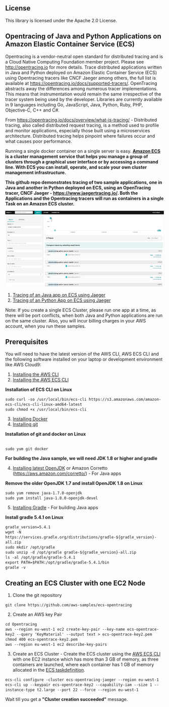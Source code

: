 ## License

This library is licensed under the Apache 2.0 License.

 ## Opentracing of Java and Python Applications on Amazon Elastic Container Service (ECS)
Opentracing is a vendor-neutral open standard for distributed tracing and is a Cloud Native Computing Foundation member project. Please see http://opentracing.io for more details. Trace distributed applications written in Java and Python deployed on Amazon Elastic Container Service (ECS) using Opentracing tracers like CNCF Jaeger among others, the full list is available at https://opentracing.io/docs/supported-tracers/. OpenTracing abstracts away the differences among numerous tracer implementations. This means that instrumentation would remain the same irrespective of the tracer system being used by the developer. Libraries are currently available in 9 languages including Go, JavaScript, Java, Python, Ruby, PHP, Objective-C, C++ and C#.

From https://opentracing.io/docs/overview/what-is-tracing/ - Distributed tracing, also called distributed request tracing, is a method used to profile and monitor applications, especially those built using a microservices architecture. Distributed tracing helps pinpoint where failures occur and what causes poor performance.

Running a single docker container on a single server is easy. **[Amazon ECS](https://aws.amazon.com/ecs/) is a cluster management service that helps you manage a group of clusters through a graphical user interface or by accessing a command line. With ECS you can install, operate, and scale your own cluster management infrastructure.**

**This github repo demonstrates tracing of two sample applications, one in Java and another in Python deployed on ECS, using an OpenTracing tracer, CNCF Jaeger - https://www.jaegertracing.io/. Both the Applications and the Opentracing tracers will run as containers in a single Task on an Amazon ECS cluster.**

![](./pythonapp/jaeger-python-2.png)  

1. [Tracing of an Java app on ECS using Jaeger](https://github.com/aws-samples/ecs-opentracing/tree/master/javaapp)
2. [Tracing of an Python App on ECS using Jaeger](https://github.com/aws-samples/ecs-opentracing/tree/master/pythonapp)

Note: If you create a single ECS Cluster, please run one app at a time, as there will be port conflicts, when both Java and Python applications are run on the same cluster. Also, you will incur billing charges in your AWS account, when you run these samples.

## Prerequisites

You will need to have the latest version of the AWS CLI, AWS ECS CLI and the following software installed on your laptop or development environment like AWS Cloud9:

1. [Installing the AWS CLI](http://docs.aws.amazon.com/cli/latest/userguide/installing.html)
2. [Installing the AWS ECS CLI](https://github.com/aws/amazon-ecs-cli)

**Installation of ECS CLI on Linux**

```
sudo curl -so /usr/local/bin/ecs-cli https://s3.amazonaws.com/amazon-ecs-cli/ecs-cli-linux-amd64-latest
sudo chmod +x /usr/local/bin/ecs-cli
```
3. [Installing Docker](https://docs.docker.com/engine/installation/)
4. [Installing git](https://docs.docker.com/engine/installation/)

**Installation of git and docker on Linux**
```

sudo yum git docker
```

**For building the Java sample, we will need JDK 1.8 or higher and gradle**

4. [Installing latest OpenJDK](http://openjdk.java.net/install/) or Amazon Corretto (https://aws.amazon.com/corretto/) - For Java apps

**Remove the older OpenJDK 1.7 and install OpenJDK 1.8 on Linux**

```
sudo yum remove java-1.7.0-openjdk
sudo yum install java-1.8.0-openjdk-devel
```
5. [Installing Gradle](https://gradle.org/install/) - For building Java apps

**Install gradle 5.4.1 on Linux**

```
gradle_version=5.4.1
wget -N https://services.gradle.org/distributions/gradle-${gradle_version}-all.zip
sudo mkdir /opt/gradle
sudo unzip -d /opt/gradle gradle-${gradle_version}-all.zip
ls -al /opt/gradle/gradle-5.4.1
export PATH=$PATH:/opt/gradle/gradle-5.4.1/bin
gradle -v
```

## Creating an ECS Cluster with one EC2 Node

1. Clone the git repository
```
git clone https://github.com/aws-samples/ecs-opentracing
```

2. Create an AWS key Pair
```
cd Opentracing
aws --region eu-west-1 ec2 create-key-pair --key-name ecs-opentrace-key2 --query 'KeyMaterial' --output text > ecs-opentrace-key2.pem
chmod 400 ecs-opentrace-key2.pem
aws --region eu-west-1 ec2 describe-key-pairs
```

3. Create an ECS Cluster - Create the ECS cluster using the [AWS ECS CLI](http://docs.aws.amazon.com/AmazonECS/latest/developerguide/ECS_CLI_installation.html) with one EC2 instance which has more than 3 GB of memory, as three containers are launched, where each container has 1 GB of memory allocated in the [ECS taskdefinition](./jaeger-task-definition.json).

```
ecs-cli configure -cluster ecs-opentracing-jaeger --region eu-west-1
ecs-cli up --keypair ecs-opentrace-key2 --capability-iam --size 1 --instance-type t2.large --port 22 --force --region eu-west-1
```

Wait till you get a **"Cluster creation succeeded"** message.
